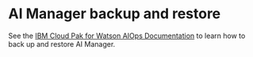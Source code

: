 # AI Manager backup and restore
See the [IBM Cloud Pak for Watson AIOps Documentation](https://www.ibm.com/docs/en/cloud-paks/cloud-pak-watson-aiops/3.6.2?topic=manager-installing-backup-restore-tools-online) to learn how to back up and restore AI Manager.


